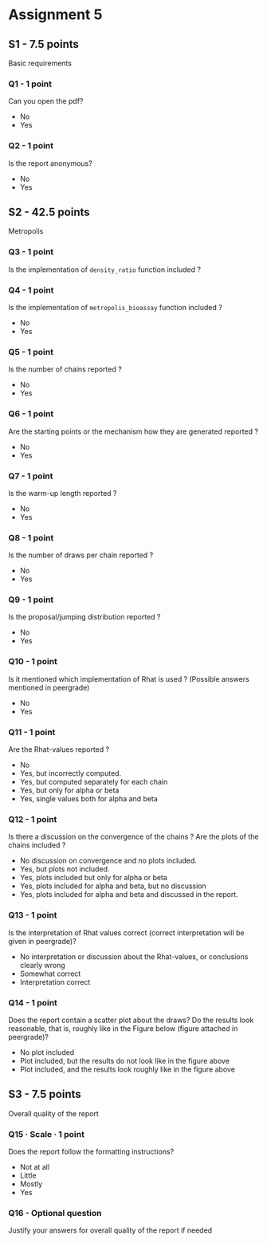 # Assignment 5

## S1 - 7.5 points

Basic requirements

### Q1 - 1 point

Can you open the pdf?

- No
- Yes

### Q2 - 1 point

Is the report anonymous?

- No
- Yes

## S2 - 42.5 points

Metropolis

### Q3 - 1 point

Is the implementation of `density_ratio` function included ?

### Q4 - 1 point

Is the implementation of `metropolis_bioassay` function included ?

- No
- Yes

### Q5 - 1 point

Is the number of chains reported ?

- No
- Yes

### Q6 - 1 point

Are the starting points or the mechanism how they are generated reported ?

- No
- Yes

### Q7 - 1 point

Is the warm-up length reported ?

- No
- Yes

### Q8 - 1 point

Is the number of draws per chain reported ?

- No
- Yes

### Q9 - 1 point

Is the proposal/jumping distribution reported ?

- No
- Yes

### Q10 - 1 point

Is it mentioned which implementation of Rhat is used ? (Possible answers mentioned in peergrade)

- No
- Yes

### Q11 - 1 point

Are the Rhat-values reported ?

- No
- Yes, but incorrectly computed.
- Yes, but computed separately for each chain
- Yes, but only for alpha or beta
- Yes, single values both for alpha and beta

### Q12 - 1 point

Is there a discussion on the convergence of the chains ? Are the plots of the chains included ?

- No discussion on convergence and no plots included.
- Yes, but plots not included.
- Yes, plots included but only for alpha or beta
- Yes, plots included for alpha and beta, but no discussion
- Yes, plots included for alpha and beta and discussed in the report.

### Q13 - 1 point

Is the interpretation of Rhat values correct (correct interpretation will be given in peergrade)?

- No interpretation or discussion about the Rhat-values, or conclusions clearly wrong
- Somewhat correct
- Interpretation correct

### Q14 - 1 point
Does the report contain a scatter plot about the draws? Do the results look reasonable, that is, roughly like in the Figure below (figure attached in peergrade)?

- No plot included
- Plot included, but the results do not look like in the figure above
- Plot included, and the results look roughly like in the figure above

## S3 - 7.5 points

Overall quality of the report

### Q15 · Scale · 1 point
Does the report follow the formatting instructions?

- Not at all
- Little
- Mostly
- Yes

### Q16 - Optional question

Justify your answers for overall quality of the report if needed
